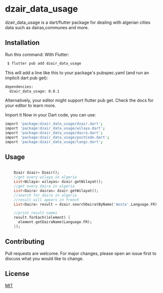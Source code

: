 # dzair_data_usage

dzair_data_usage is a dart/flutter package for dealing with algerian cities data such as dairas,communes and more.

## Installation

Run this command:
With Flutter:

```bash
 $ flutter pub add dzair_data_usage
```
This will add a line like this to your package's pubspec.yaml (and run an implicit dart pub get):

```bash
dependencies:
  dzair_data_usage: 0.0.1
```
Alternatively, your editor might support flutter pub get. Check the docs for your editor to learn more.

Import it
Now in your Dart code, you can use:
```bash
import 'package:dzair_data_usage/dzair.dart';
import 'package:dzair_data_usage/wilaya.dart';
import 'package:dzair_data_usage/daira.dart';
import 'package:dzair_data_usage/postCode.dart';
import 'package:dzair_data_usage/langs.dart';
```


## Usage

```dart
    
    Dzair dzair= Dzair();
    //get every wilaya in algeria
    List<Wilaya> wilayas= dzair.getWilayat();
    //get every daira in algeria
    List<Daira> dairas= dzair.getWilayat();
    //search for daira in algeria
    //result will apears in french
    List<Daira> result = dzair.searchDairatByName('mosta',Language.FR);

    //print result names
    result.forEach((element) {
      element.getDairaName(Language.FR);
    });


```

## Contributing
Pull requests are welcome. For major changes, please open an issue first to discuss what you would like to change.



## License
[MIT](https://choosealicense.com/licenses/mit/)